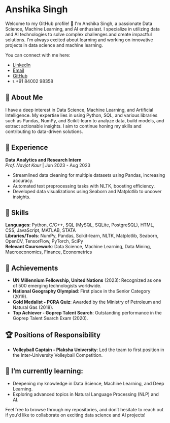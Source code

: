 # Anshika Singh

Welcome to my GitHub profile! 👋 I'm Anshika Singh, a passionate Data Science, Machine Learning, and AI enthusiast. I specialize in utilizing data and AI technologies to solve complex challenges and create impactful solutions. I'm always excited about learning and working on innovative projects in data science and machine learning.

You can connect with me here:

- [LinkedIn](https://www.linkedin.com/in/anshika-singh-700713251/)
- [Email](mailto:anshika.singh@plaksha.edu.in)
- [GitHub](https://github.com/singhanshika6382)
- 📞 +91 84002 98358

## 🚀 About Me

I have a deep interest in Data Science, Machine Learning, and Artificial Intelligence. My expertise lies in using Python, SQL, and various libraries such as Pandas, NumPy, and Scikit-learn to analyze data, build models, and extract actionable insights. I aim to continue honing my skills and contributing to data-driven solutions.

## 💼 Experience

**Data Analytics and Research Intern**  
*Prof. Navjot Kaur* | Jun 2023 - Aug 2023  
- Streamlined data cleaning for multiple datasets using Pandas, increasing accuracy.
- Automated text preprocessing tasks with NLTK, boosting efficiency.
- Developed data visualizations using Seaborn and Matplotlib to uncover insights.

## 🧰 Skills

**Languages**: Python, C/C++, SQL (MySQL, SQLite, PostgreSQL), HTML, CSS, JavaScript, MATLAB, STATA  
**Libraries/Tools**: NumPy, Pandas, Scikit-learn, NLTK, Matplotlib, Seaborn, OpenCV, TensorFlow, PyTorch, SciPy  
**Relevant Coursework**: Data Science, Machine Learning, Data Mining, Macroeconomics, Finance, Econometrics

## 🏅 Achievements

- **UN Millennium Fellowship, United Nations** (2023): Recognized as one of 500 emerging technologists worldwide.
- **National Geography Olympiad**: First place in the Senior Category (2019).
- **Gold Medalist - PCRA Quiz**: Awarded by the Ministry of Petroleum and Natural Gas (2018).
- **Top Achiever - Goprep Talent Search**: Outstanding performance in the Goprep Talent Search Exam (2020).

## 🏆 Positions of Responsibility

- **Volleyball Captain - Plaksha University**: Led the team to first position in the Inter-University Volleyball Competition.

## 🌱 I’m currently learning:
- Deepening my knowledge in Data Science, Machine Learning, and Deep Learning.
- Exploring advanced topics in Natural Language Processing (NLP) and AI.

Feel free to browse through my repositories, and don’t hesitate to reach out if you'd like to collaborate on exciting data science and AI projects!
